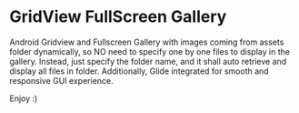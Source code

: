 # GridView FullScreen Gallery
Android Gridview and Fullscreen Gallery with images coming from assets folder dynamically, so NO need to specify one by one files to display in the gallery. Instead, just specify the folder name, and it shall auto retrieve and display all files in folder. Additionally, Glide integrated for smooth and responsive GUI experience.

Enjoy :)
